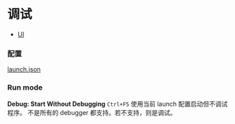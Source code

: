 # 调试

- [UI](ui.md)

### 配置

[launch.json](launch.json.md)

### Run mode

**Debug: Start Without Debugging** `Ctrl+F5` 使用当前 launch 配置启动但不调试程序。
不是所有的 debugger 都支持。若不支持，则是调试。
